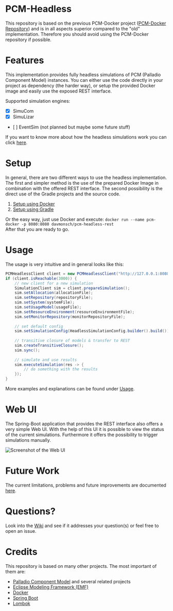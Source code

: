 # PCM-Headless
This repository is based on the previous PCM-Docker project ([PCM-Docker Repository](https://github.com/dmonsch/PCM-Docker)) and is in all aspects superior compared to the "old" implementation. Therefore you should avoid using the PCM-Docker repository if possible.

# Features
This implementation provides fully headless simulations of PCM (Palladio Component Model) instances. You can either use the code directly in your project as dependency (the harder way), or setup the provided Docker image and easily use the exposed REST interface.

Supported simulation engines:
- [x] SimuCom
- [x] SimuLizar
- [ ] EventSim (not planned but maybe some future stuff)

If you want to know more about how the headless simulations work you can click [here](https://github.com/dmonsch/PCM-Headless/wiki/How-it-works).

# Setup
In general, there are two different ways to use the headless implementation. The first and simpler method is the use of the prepared Docker Image in combination with the offered REST interface. The second possibility is the direct use of the Gradle projects and the source code.

1. [Setup using Docker](https://github.com/dmonsch/PCM-Headless/wiki/Setup-using-Docker)
2. [Setup using Gradle](https://github.com/dmonsch/PCM-Headless/wiki/Setup-using-Gradle-project)

Or the easy way, just use Docker and execute: `docker run --name pcm-docker -p 8080:8080 davmonsch/pcm-headless-rest`<br>
After that you are ready to go.

# Usage
The usage is very intuitive and in general looks like this:

```java
PCMHeadlessClient client = new PCMHeadlessClient("http://127.0.0.1:8080/");
if (client.isReachable(3000)) {
	// new client for a new simulation
	SimulationClient sim = client.prepareSimulation();
	sim.setAllocation(allocationFile);
	sim.setRepository(repositoryFile);
	sim.setSystem(systemFile);
	sim.setUsageModel(usageFile);
	sim.setResourceEnvironment(resourceEnvironmentFile);
	sim.setMonitorRepository(monitorRepositoryFile);
	
	// set default config
	sim.setSimulationConfig(HeadlessSimulationConfig.builder().build());
	
	// transitive closure of models & transfer to REST
	sim.createTransitiveClosure();
	sim.sync();
	
	// simulate and use results
	sim.executeSimulation(res -> {
		// do something with the results
	});
}
```

More examples and explanations can be found under [Usage](https://github.com/dmonsch/PCM-Headless/wiki/Usage).

# Web UI
The Spring-Boot application that provides the REST interface also offers a very simple Web UI. With the help of this UI it is possible to view the status of the current simulations. Furthermore it offers the possibility to trigger simulations manually.

![Screenshot of the Web UI](https://user-images.githubusercontent.com/19149680/68165136-e2e24880-ff5e-11e9-8f93-e03b5f63ad14.png)

# Future Work
The current limitations, problems and future improvements are documented [here](https://github.com/dmonsch/PCM-Headless/issues).

# Questions?
Look into the [Wiki](https://github.com/dmonsch/PCM-Headless/wiki) and see if it addresses your question(s) or feel free to open an issue.

# Credits
This repository is based on many other projects. The most important of them are:
* [Palladio Component Model](https://sdqweb.ipd.kit.edu/wiki/Palladio_Component_Model) and several related projects
* [Eclipse Modeling Framework (EMF)](https://www.eclipse.org/modeling/emf/)
* [Docker](https://www.docker.com/)
* [Spring Boot](https://spring.io/projects/spring-boot)
* [Lombok](https://projectlombok.org/)